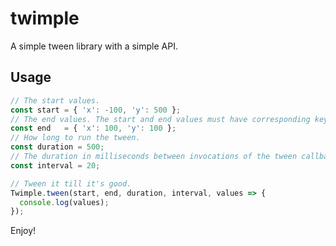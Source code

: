 # twimple
A simple tween library with a simple API.

## Usage

```javascript
// The start values.
const start = { 'x': -100, 'y': 500 };
// The end values. The start and end values must have corresponding keys.
const end   = { 'x': 100, 'y': 100 };
// How long to run the tween.
const duration = 500;
// The duration in milliseconds between invocations of the tween callback.
const interval = 20;

// Tween it till it's good.
Twimple.tween(start, end, duration, interval, values => {
  console.log(values);
});
```

Enjoy!